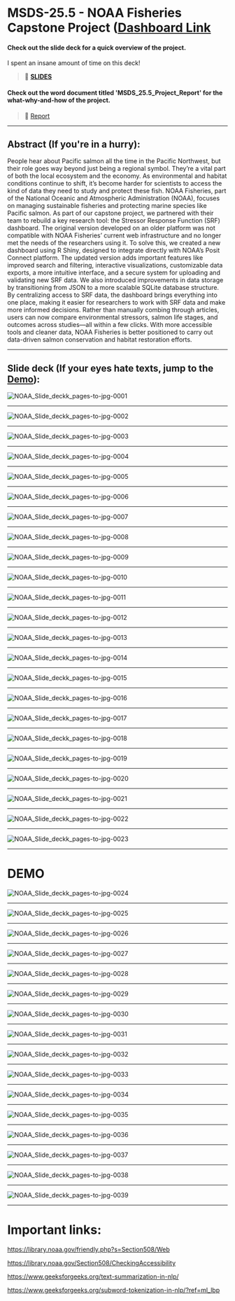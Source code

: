 # MSDS-25.5 - NOAA Fisheries Capstone Project ([Dashboard Link](https://ruqhaiya.shinyapps.io/NOAA_SRF)

#### Check out the slide deck for a quick overview of the project. 
I spent an insane amount of time on this deck!
> 🔗 **[SLIDES](https://www.figma.com/slides/AphcX38ejQTjJgArRaCV2j/NOAA_Slides?node-id=59-1146&t=2kh8fvjlamIpNmbh-1)**

#### Check out the word document titled 'MSDS_25.5_Project_Report' for the what-why-and-how of the project. 
> 🔗 [Report](https://github.com/Ruqhaiya/MSDS-25.5-Capstone-Project-A-Modern-Approach-to-Pacific-salmon-Research-An-Online-Dashboard/blob/main/MSDS_25.5_Project_Report.pdf)
> 
---

## Abstract (If you're in a hurry):

People hear about Pacific salmon all the time in the Pacific Northwest, but their role goes way beyond just being a regional symbol. They’re a vital part of both the local ecosystem and the economy. As environmental and habitat conditions continue to shift, it’s become harder for scientists to access the kind of data they need to study and protect these fish. NOAA Fisheries, part of the National Oceanic and Atmospheric Administration (NOAA), focuses on managing sustainable fisheries and protecting marine species like Pacific salmon. As part of our capstone project, we partnered with their team to rebuild a key research tool: the Stressor Response Function (SRF) dashboard. The original version developed on an older platform was not compatible with NOAA Fisheries’ current web infrastructure and no longer met the needs of the researchers using it. To solve this, we created a new dashboard using R Shiny, designed to integrate directly with NOAA’s Posit Connect platform. The updated version adds important features like improved search and filtering, interactive visualizations, customizable data exports, a more intuitive interface, and a secure system for uploading and validating new SRF data. We also introduced improvements in data storage by transitioning from JSON to a more scalable SQLite database structure. By centralizing access to SRF data, the dashboard brings everything into one place, making it easier for researchers to work with SRF data and make more informed decisions. Rather than manually combing through articles, users can now compare environmental stressors, salmon life stages, and outcomes across studies—all within a few clicks. With more accessible tools and cleaner data, NOAA Fisheries is better positioned to carry out data-driven salmon conservation and habitat restoration efforts.

---

## Slide deck (If your eyes hate texts, jump to the [Demo](#demo)): 

![NOAA_Slide_deckk_pages-to-jpg-0001](https://github.com/user-attachments/assets/57f9c88e-5b5f-424f-b7a7-4ce9ca5b443e)

---

![NOAA_Slide_deckk_pages-to-jpg-0002](https://github.com/user-attachments/assets/f520f0fd-dc62-4244-be32-93ab2037e606)

--- 

![NOAA_Slide_deckk_pages-to-jpg-0003](https://github.com/user-attachments/assets/f8ab8482-d046-45f7-a653-d987fbe28a5c)

---

![NOAA_Slide_deckk_pages-to-jpg-0004](https://github.com/user-attachments/assets/3eef09c5-f9d2-43b7-bddd-71cb96cf411d)

---

![NOAA_Slide_deckk_pages-to-jpg-0005](https://github.com/user-attachments/assets/021fffe7-17aa-4572-b037-e6f8382e6113)

---

![NOAA_Slide_deckk_pages-to-jpg-0006](https://github.com/user-attachments/assets/b91904d2-df3e-43a7-bc54-ad74b583dc0b)

---

![NOAA_Slide_deckk_pages-to-jpg-0007](https://github.com/user-attachments/assets/464fc7c9-bc8f-43f0-9418-a7bf7c2bd018)

---

![NOAA_Slide_deckk_pages-to-jpg-0008](https://github.com/user-attachments/assets/38e4216e-dbcf-4ccb-b04c-11451d85aa6f)

---

![NOAA_Slide_deckk_pages-to-jpg-0009](https://github.com/user-attachments/assets/40c21fa0-51d1-4cec-b79f-601b55303541)

---

![NOAA_Slide_deckk_pages-to-jpg-0010](https://github.com/user-attachments/assets/cac2e79e-89a9-489c-9120-4d2372852196)

---

![NOAA_Slide_deckk_pages-to-jpg-0011](https://github.com/user-attachments/assets/41ce9062-48d4-4e7f-848e-668f7357bc1c)

---

![NOAA_Slide_deckk_pages-to-jpg-0012](https://github.com/user-attachments/assets/1c27774c-5298-44fe-9aa0-9a589ca58951)

---

![NOAA_Slide_deckk_pages-to-jpg-0013](https://github.com/user-attachments/assets/cb5da98d-e492-4372-a9aa-bd2523157d16)

---

![NOAA_Slide_deckk_pages-to-jpg-0014](https://github.com/user-attachments/assets/1db8d6ad-02a3-4b99-bb08-277d22ca48dd)

---

![NOAA_Slide_deckk_pages-to-jpg-0015](https://github.com/user-attachments/assets/554fab85-5efa-43d9-8567-4981136129a1)

---

![NOAA_Slide_deckk_pages-to-jpg-0016](https://github.com/user-attachments/assets/67ba7882-a248-4f27-b130-4af934c9f4de)

---

![NOAA_Slide_deckk_pages-to-jpg-0017](https://github.com/user-attachments/assets/bf6178a2-e30d-4566-bf27-0b9147aaa066)

---

![NOAA_Slide_deckk_pages-to-jpg-0018](https://github.com/user-attachments/assets/a7e9731e-e9b2-463b-9694-3b5d980ee6b5)

---

![NOAA_Slide_deckk_pages-to-jpg-0019](https://github.com/user-attachments/assets/0c049d5a-bf74-4e36-9a5e-5c60cdb98106)

---

![NOAA_Slide_deckk_pages-to-jpg-0020](https://github.com/user-attachments/assets/fa89e748-d8c2-433c-91a5-30def33b9d18)

---

![NOAA_Slide_deckk_pages-to-jpg-0021](https://github.com/user-attachments/assets/d561e3ae-8122-477a-a1d4-1e4e166cbcc7)

---

![NOAA_Slide_deckk_pages-to-jpg-0022](https://github.com/user-attachments/assets/da136769-8c05-423b-aff9-6c0d7ae33e85)

---

![NOAA_Slide_deckk_pages-to-jpg-0023](https://github.com/user-attachments/assets/91aeb8e5-2cb5-4562-bc45-a6eecac31cb0)

---

# DEMO 

![NOAA_Slide_deckk_pages-to-jpg-0024](https://github.com/user-attachments/assets/316185a5-6815-43ea-989c-7117dd122816)

---

![NOAA_Slide_deckk_pages-to-jpg-0025](https://github.com/user-attachments/assets/32ee5ff0-80d6-4924-8427-60a45873128b)

---

![NOAA_Slide_deckk_pages-to-jpg-0026](https://github.com/user-attachments/assets/58b925de-5446-452f-ada8-23c5aea3905e)

---

![NOAA_Slide_deckk_pages-to-jpg-0027](https://github.com/user-attachments/assets/6e8685e3-647c-44b9-a2ea-ac19e6a5d342)

---

![NOAA_Slide_deckk_pages-to-jpg-0028](https://github.com/user-attachments/assets/74a1abf4-dc2a-4a30-901b-02575cae3ba1)

---

![NOAA_Slide_deckk_pages-to-jpg-0029](https://github.com/user-attachments/assets/ee6b305e-9f6e-4186-b0fa-3875389e5500)

---

![NOAA_Slide_deckk_pages-to-jpg-0030](https://github.com/user-attachments/assets/f426e1c7-2ec9-4144-a4e1-3f2556a19d9d)

---

![NOAA_Slide_deckk_pages-to-jpg-0031](https://github.com/user-attachments/assets/627ad4e2-d6ff-4042-aa2d-6d6510be1d85)

---

![NOAA_Slide_deckk_pages-to-jpg-0032](https://github.com/user-attachments/assets/35770b4c-29bd-414e-bb95-6c1d09d01767)

---

![NOAA_Slide_deckk_pages-to-jpg-0033](https://github.com/user-attachments/assets/58ecad6f-c105-43f9-b64f-43f8f2eaceb4)

---

![NOAA_Slide_deckk_pages-to-jpg-0034](https://github.com/user-attachments/assets/8988a469-d730-47af-8e5d-7215ee91cd85)

---

![NOAA_Slide_deckk_pages-to-jpg-0035](https://github.com/user-attachments/assets/056a090e-c8ab-4572-8b85-729650087dfd)

---

![NOAA_Slide_deckk_pages-to-jpg-0036](https://github.com/user-attachments/assets/ec51ccfe-cb51-4ed3-a0e9-ad543685ec08)

---

![NOAA_Slide_deckk_pages-to-jpg-0037](https://github.com/user-attachments/assets/6d17c99f-2f15-4b1c-a9dd-3fc519bd507c)

---

![NOAA_Slide_deckk_pages-to-jpg-0038](https://github.com/user-attachments/assets/1edb0991-5aae-451c-b344-5e3dbaf58ef8)

---

![NOAA_Slide_deckk_pages-to-jpg-0039](https://github.com/user-attachments/assets/28e54488-4b56-4a4f-b200-28bcb4fcc1e3)

---



# Important links:

https://library.noaa.gov/friendly.php?s=Section508/Web

https://library.noaa.gov/Section508/CheckingAccessibility

https://www.geeksforgeeks.org/text-summarization-in-nlp/

https://www.geeksforgeeks.org/subword-tokenization-in-nlp/?ref=ml_lbp
